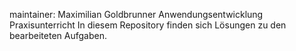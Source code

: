 maintainer: Maximilian Goldbrunner
Anwendungsentwicklung Praxisunterricht
In diesem Repository finden sich Lösungen zu den 
bearbeiteten Aufgaben.

